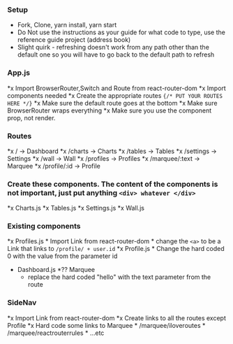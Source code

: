 ### Setup
* Fork, Clone, yarn install, yarn start
* Do Not use the instructions as your guide for what code to type, use the reference guide project (address book)
* Slight quirk - refreshing doesn't work from any path other than the default one so you will have to go back to the default path to refresh

### App.js
*x Import BrowserRouter,Switch and Route from react-router-dom
*x Import components needed
*x Create the appropriate routes `{/* PUT YOUR ROUTES HERE */}`
*x Make sure the default route goes at the bottom
*x Make sure BrowserRouter wraps everything
*x Make sure you use the component prop, not render.

### Routes
*x /              -> Dashboard
*x /charts        -> Charts
*x /tables        -> Tables
*x /settings      -> Settings
*x /wall          -> Wall
*x /profiles      -> Profiles
*x /marquee/:text -> Marquee
*x /profile/:id   -> Profile

### Create these components. The content of the components is not important, just put anything `<div> whatever </div>`
*x Charts.js
*x Tables.js
*x Settings.js
*x Wall.js

### Existing components
*x Profiles.js
    * Import Link from react-router-dom
    * change the `<a>` to be a Link that links to `/profile/ + user.id`
*x Profile.js 
    * Change the hard coded 0 with the value from the parameter id
* Dashboard.js
*?? Marquee
    * replace the hard coded "hello" with the text parameter from the route

### SideNav
*x Import Link from react-router-dom
*x Create links to all the routes except Profile
*x Hard code some links to Marquee
    * /marquee/iloveroutes
    * /marquee/reactrouterrules
    * …etc
